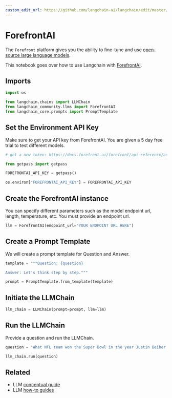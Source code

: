 ```yaml
---
custom_edit_url: https://github.com/langchain-ai/langchain/edit/master/docs/docs/integrations/llms/forefrontai.ipynb
---
```

# ForefrontAI


The `Forefront` platform gives you the ability to fine-tune and use [open-source large language models](https://docs.forefront.ai/forefront/master/models).

This notebook goes over how to use Langchain with [ForefrontAI](https://www.forefront.ai/).


## Imports


```python
import os

from langchain.chains import LLMChain
from langchain_community.llms import ForefrontAI
from langchain_core.prompts import PromptTemplate
```

## Set the Environment API Key
Make sure to get your API key from ForefrontAI. You are given a 5 day free trial to test different models.


```python
# get a new token: https://docs.forefront.ai/forefront/api-reference/authentication

from getpass import getpass

FOREFRONTAI_API_KEY = getpass()
```


```python
os.environ["FOREFRONTAI_API_KEY"] = FOREFRONTAI_API_KEY
```

## Create the ForefrontAI instance
You can specify different parameters such as the model endpoint url, length, temperature, etc. You must provide an endpoint url.


```python
llm = ForefrontAI(endpoint_url="YOUR ENDPOINT URL HERE")
```

## Create a Prompt Template
We will create a prompt template for Question and Answer.


```python
template = """Question: {question}

Answer: Let's think step by step."""

prompt = PromptTemplate.from_template(template)
```

## Initiate the LLMChain


```python
llm_chain = LLMChain(prompt=prompt, llm=llm)
```

## Run the LLMChain
Provide a question and run the LLMChain.


```python
question = "What NFL team won the Super Bowl in the year Justin Beiber was born?"

llm_chain.run(question)
```


## Related

- LLM [conceptual guide](/docs/concepts/#llms)
- LLM [how-to guides](/docs/how_to/#llms)
